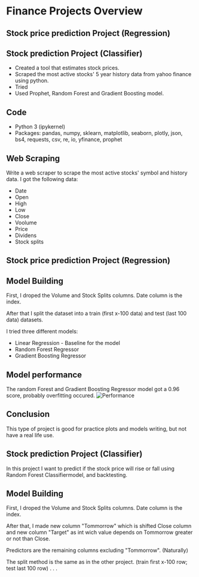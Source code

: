 # Finance Projects Overview
 ## Stock price prediction Project (Regression)
 ## Stock prediction Project (Classifier)

* Created a tool that estimates stock prices.
* Scraped the most active stocks' 5 year history data from yahoo finance using python.
* Tried
* Used Prophet, Random Forest and Gradient Boosting model.

## Code
* Python 3 (ipykernel)
* Packages: pandas, numpy, sklearn, matplotlib, seaborn, plotly, json, bs4, requests, csv, re, io, yfinance, prophet

## Web Scraping
Write a web scraper to scrape the most active stocks' symbol and history data. I got the following data:
* Date
* Open
* High
* Low
* Close
* Voolume
* Price
* Dividens
* Stock splits

## Stock price prediction Project (Regression)
## Model Building
First, I droped the Volume and Stock Splits columns. Date column is the index.

After that I split the dataset into a train (first x-100 data) and test (last 100 data) datasets.


I tried three different models:
* Linear Regression - Baseline for the model
* Random Forest Regressor
* Gradient Boosting Regressor

## Model performance
The random Forest and Gradient Boosting Regressor model got a 0.96 score, probably overfitting occured.
![Performance](https://github.com/trauerj/Finance_Project/blob/main/image.png)
## Conclusion
This type of project is good for practice plots and models writing, but not have a real life use.

## Stock prediction Project (Classifier)
In this project I want to predict if the stock price will rise  or fall using Random Forest Classifiermodel, and backtesting.
## Model Building
First, I droped the Volume and Stock Splits columns. Date column is the index.

After that, I made new column "Tommorrow" which is shifted Close column and new column "Target" as int wich value depends on Tommorrow greater or not than Close.

Predictors are the remaining columns excluding "Tommorrow". (Naturally)

The split method is the same as in the other project. (train first x-100 row; test  last 100 row)
.
.
.
